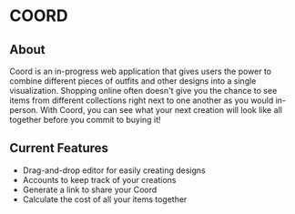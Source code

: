 # COORD

## About
Coord is an in-progress web application that gives users the power to combine different pieces of outfits and other designs into a single visualization. Shopping online often doesn't give you the chance to see items from different collections right next to one another as you would in-person. With Coord, you can see what your next creation will look like all together before you commit to buying it! 

## Current Features
* Drag-and-drop editor for easily creating designs
* Accounts to keep track of your creations
* Generate a link to share your Coord
* Calculate the cost of all your items together
